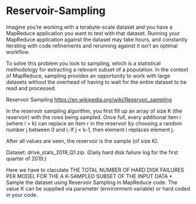 # Reservoir-Sampling
Imagine you’re working with a terabyte-scale dataset and you have a MapReduce application you want to test with that dataset. Running your MapReduce application against the dataset may take hours, and constantly iterating with code refinements and rerunning against it isn’t an optimal workflow.

To solve this problem you look to sampling, which is a statistical methodology for extracting a relevant subset of a population. In the context of MapReduce, sampling provides an opportunity to work with large datasets without the overhead of having to wait for the entire dataset to be read and processed.

Reservoir Sampling https://en.wikipedia.org/wiki/Reservoir_sampling

In the reservoir sampling algorithm, you first fill up an array of size K (the reservoir) with the rows being sampled.
Once full, every additional item i (where i > k) can replace an item r in the reservoir by choosing a random number j between 0 and i; If j < k-1, then element i replaces element j.

After all values are seen, the reservoir is the sample (of size K).

Dataset: drive_stats_2019_Q1.zip. (Daily hard disk failure log for the first quarter of 2019.)

Here we have to claculate THE TOTAL NUMBER OF HARD DISK FAILURES PER MODEL FOR THE A K-SAMPLED SUBSET OF THE INPUT DATA
• Sample the dataset using Reservoir Sampling in MapReduce code. The value K can be supplied via parameter (environment variable) or hard coded in your code.
